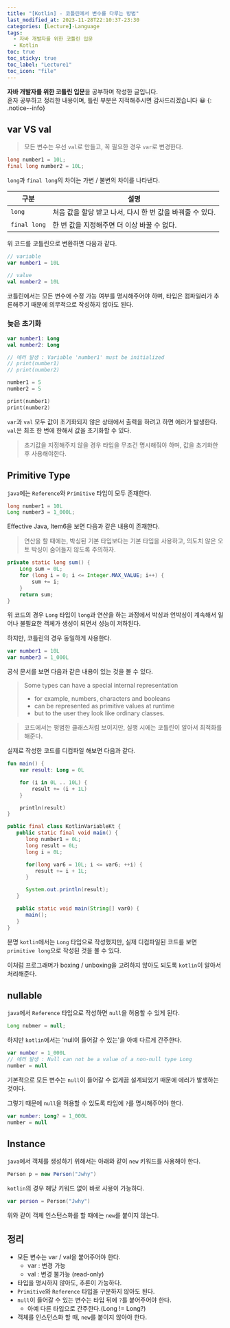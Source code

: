 ```yaml
---
title: "[Kotlin] - 코틀린에서 변수를 다루는 방법"
last_modified_at: 2023-11-28T22:10:37-23:30
categories: [Lecture]-Language
tags:
  - 자바 개발자를 위한 코틀린 입문
  - Kotlin
toc: true
toc_sticky: true
toc_label: "Lecture1"
toc_icon: "file"
---
```


**자바 개발자를 위한 코틀린 입문**을 공부하며 작성한 글입니다.<br>
혼자 공부하고 정리한 내용이며, 틀린 부분은 지적해주시면 감사드리겠습니다 😀
{: .notice--info}

## var VS val

> 모든 변수는 우선 `val`로 만들고, 꼭 필요한 경우 `var`로 변경한다.

```java
long number1 = 10L;
final long number2 = 10L;
```

`long`과 `final long`의 차이는 가변 / 불변의 차이를 나타낸다.

| 구분           | 설명                                  |
|--------------|-------------------------------------|
| `long`       | 처음 값을 할당 받고 나서, 다시 한 번 값을 바꿔줄 수 있다. |
| `final long` | 한 번 값을 지정해주면 더 이상 바꿀 수 없다.          |


위 코드를 코틀린으로 변환하면 다음과 같다.

```kotlin
// variable
var number1 = 10L

// value
val number2 = 10L
```

코틀린에서는 모든 변수에 수정 가능 여부를 명시해주어야 하며, 타입은 컴파일러가 추론해주기 때문에 의무적으로 작성하지 않아도 된다.

### 늦은 초기화

```kotlin
var number1: Long
val number2: Long

// 에러 발생 : Variable 'number1' must be initialized
// print(number1)
// print(number2)

number1 = 5
number2 = 5

print(number1)
print(number2)
```

`var`과 `val` 모두 값이 초기화되지 않은 상태에서 출력을 하려고 하면 에러가 발생한다.
`val`은 최초 한 번에 한해서 값을 초기화할 수 있다.

> 초기값을 지정해주지 않을 경우 타입을 무조건 명시해줘야 하며, 값을 초기화한 후 사용해야한다.

## Primitive Type

`java`에는 `Reference`와 `Primitive` 타입이 모두 존재한다.

```java
long number1 = 10L
Long number3 = 1_000L;
```

Effective Java, Item6을 보면 다음과 같은 내용이 존재한다.

> 연산을 할 때에는, 박싱된 기본 타입보다는 기본 타입을 사용하고, 의도치 않은 오토 박싱이 숨어들지 않도록 주의하자.

```java
private static long sum() {
    Long sum = 0L;
    for (long i = 0; i <= Integer.MAX_VALUE; i++) {
        sum += i;
    } 
    return sum;
}
```

위 코드의 경우 `Long` 타입이 `long`과 연산을 하는 과정에서 박싱과 언박싱이 계속해서 일어나 불필요한 객체가 생성이 되면서 성능이 저하된다.

하지만, 코틀린의 경우 동일하게 사용한다.

```kotlin
var number1 = 10L
var number3 = 1_000L
```

공식 문서를 보면 다음과 같은 내용이 있는 것을 볼 수 있다.

> Some types can have a special internal representation
> - for example, numbers, characters and booleans
> - can be represented as primitive values at runtime
> - but to the user they look like ordinary classes.

> 코드에서는 평범한 클래스처럼 보이지만, 실행 시에는 코틀린이 알아서 최적화를 해준다.

실제로 작성한 코드를 디컴파일 해보면 다음과 같다.

```kotlin
fun main() {
    var result: Long = 0L

    for (i in 0L .. 10L) {
        result += (i + 1L)
    }

    println(result)
}
```

```java
public final class KotlinVariableKt {
   public static final void main() {
      long number1 = 0L;
      long result = 0L;
      long i = 0L;

      for(long var6 = 10L; i <= var6; ++i) {
         result += i + 1L;
      }

      System.out.println(result);
   }

   public static void main(String[] var0) {
      main();
   }
}
```

분명 `kotlin`에서는 `Long` 타입으로 작성했지만, 실제 디컴파일된 코드를 보면 `primitive long`으로 작성된 것을 볼 수 있다.

이처럼 프로그래머가 boxing / unboxing을 고려하지 않아도 되도록 `kotlin`이 알아서 처리해준다.

## nullable

`java`에서 `Reference` 타입으로 작성하면 `null`을 허용할 수 있게 된다.

```java
Long nubmer = null;
```

하지만 `kotlin`에서는 'null이 들어갈 수 있는'을 아예 다르게 간주한다.

```kotlin
var number = 1_000L
// 에러 발생 : Null can not be a value of a non-null type Long
number = null
```

기본적으로 모든 변수는 `null`이 들어갈 수 없게끔 설계되었기 때문에 에러가 발생하는 것이다.

그렇기 때문에 `null`을 허용할 수 있도록 타입에 `?`를 명시해주어야 한다.

```kotlin
var number: Long? = 1_000L
number = null
```

## Instance

`java`에서 객체를 생성하기 위해서는 아래와 같이 `new` 키워드를 사용해야 한다.

```java
Person p = new Person("Jwhy")
```

`kotlin`의 경우 해당 키워드 없이 바로 사용이 가능하다.

```kotlin
var person = Person("Jwhy")
```

위와 같이 객체 인스턴스화를 할 때에는 `new`를 붙이지 않는다.

## 정리

- 모든 변수는 var / val을 붙어주어야 한다.
   - var : 변경 가능
   - val : 변경 불가능 (read-only)
- 타입을 명시하지 않아도, 추론이 가능하다.
- `Primitive`와 `Reference` 타입을 구분하지 않아도 된다.
- `null`이 들어갈 수 있는 변수는 타입 뒤에 `?`를 붙어주어야 한다.
   - 아예 다른 타입으로 간주한다.(Long != Long?)
- 객체를 인스턴스화 할 때, `new`를 붙이지 않아야 한다.

